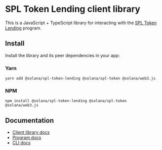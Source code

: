 # SPL Token Lending client library

This is a JavaScript + TypeScript library for interacting with the [SPL Token Lending](https://github.com/solana-labs/solana-program-library/tree/master/token-lending) program.

## Install

Install the library and its peer dependencies in your app:

### Yarn

```shell
yarn add @solana/spl-token-lending @solana/spl-token @solana/web3.js
```

### NPM

```shell
npm install @solana/spl-token-lending @solana/spl-token @solana/web3.js
```

## Documentation

-   [Client library docs](https://solana-labs.github.io/solana-program-library/token-lending/)
-   [Program docs](https://github.com/solana-labs/solana-program-library/tree/master/token-lending)
-   [CLI docs](https://github.com/solana-labs/solana-program-library/tree/master/token-lending/cli)

